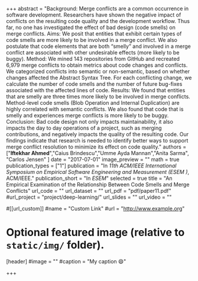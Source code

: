 +++
abstract = "Background: Merge conflicts are a common occurrence in software development. Researchers have shown the negative impact of conflicts on the resulting code quality and the development workflow. Thus far, no one has investigated the effect of bad design (code smells) on merge conflicts. Aims: We posit that entities that exhibit certain types of code smells are more likely to be involved in a merge conflict. We also postulate that code elements that are both “smelly” and involved in a merge conflict are associated with other undesirable effects (more likely to be buggy). Method: We mined 143 repositories from GitHub and recreated 6,979 merge conflicts to obtain metrics about code changes and conflicts. We categorized conflicts into semantic or non-semantic, based on whether changes affected the Abstract Syntax Tree. For each conflicting change, we calculate the number of code smells and the number of future bug-fixes associated with the affected lines of code. Results: We found that entities that are smelly are three times more likely to be involved in merge conflicts. Method-level code smells (Blob Operation and Internal Duplication) are highly correlated with semantic conflicts. We also found that code that is smelly and experiences merge conflicts is more likely to be buggy. Conclusion: Bad code design not only impacts maintainability, it also impacts the day to day operations of a project, such as merging contributions, and negatively impacts the quality of the resulting code. Our findings indicate that research is needed to identify better ways to support merge conflict resolution to minimize its effect on code quality."
authors = ["<b>Iftekhar Ahmed</b>","Caius Brindescu","Umme Ayda Mannan","Anita Sarma", "Carlos Jensen" ]
date = "2017-07-01"
image_preview = ""
math = true
publication_types = ["1"]
publication = "In *11th ACM/IEEE International Symposium on Empirical Software Engineering and Measurement (ESEM )*, ACM/IEEE."
publication_short = "In *ESEM*"
selected = true
title = "An Empirical Examination of the Relationship Between Code Smells and Merge Conflicts"
url_code = ""
url_dataset = ""
url_pdf = "pdf/paper11.pdf"
#url_project = "project/deep-learning/"
url_slides = ""
url_video = ""

#[[url_custom]]
#name = "Custom Link"
#url = "http://www.example.org"

# Optional featured image (relative to `static/img/` folder).
[header]
#image = ""
#caption = "My caption :smile:"

+++


